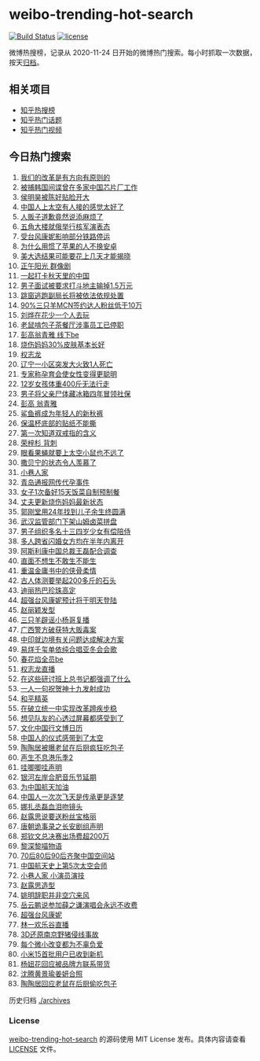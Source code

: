 # weibo-trending-hot-search

[![Build Status](https://github.com/justjavac/weibo-trending-hot-search/workflows/ci/badge.svg?branch=master)](https://github.com/justjavac/weibo-trending-hot-search/actions)
[![license](https://img.shields.io/github/license/justjavac/weibo-trending-hot-search)](https://github.com/justjavac/weibo-trending-hot-search/blob/master/LICENSE)

微博热搜榜，记录从 2020-11-24 日开始的微博热门搜索。每小时抓取一次数据，按天[归档](./archives)。

## 相关项目

- [知乎热搜榜](https://github.com/justjavac/zhihu-trending-top-search)
- [知乎热门话题](https://github.com/justjavac/zhihu-trending-hot-questions)
- [知乎热门视频](https://github.com/justjavac/zhihu-trending-hot-video)

## 今日热门搜索

<!-- BEGIN -->
<!-- 最后更新时间 Thu Oct 31 2024 06:07:21 GMT+0800 (China Standard Time) -->

1. [我们的改革是有方向有原则的](https://s.weibo.com//weibo?q=%23%E6%88%91%E4%BB%AC%E7%9A%84%E6%94%B9%E9%9D%A9%E6%98%AF%E6%9C%89%E6%96%B9%E5%90%91%E6%9C%89%E5%8E%9F%E5%88%99%E7%9A%84%23&Refer=new_time)
1. [被捕韩国间谍曾在多家中国芯片厂工作](https://s.weibo.com//weibo?q=%23%E8%A2%AB%E6%8D%95%E9%9F%A9%E5%9B%BD%E9%97%B4%E8%B0%8D%E6%9B%BE%E5%9C%A8%E5%A4%9A%E5%AE%B6%E4%B8%AD%E5%9B%BD%E8%8A%AF%E7%89%87%E5%8E%82%E5%B7%A5%E4%BD%9C%23&t=31&band_rank=5&Refer=top)
1. [侯明昊被陈好贴脸开大](https://s.weibo.com//weibo?q=%23%E4%BE%AF%E6%98%8E%E6%98%8A%E8%A2%AB%E9%99%88%E5%A5%BD%E8%B4%B4%E8%84%B8%E5%BC%80%E5%A4%A7%23&t=31&band_rank=4&Refer=top)
1. [中国人上太空有人接的感觉太好了](https://s.weibo.com//weibo?q=%23%E4%B8%AD%E5%9B%BD%E4%BA%BA%E4%B8%8A%E5%A4%AA%E7%A9%BA%E6%9C%89%E4%BA%BA%E6%8E%A5%E7%9A%84%E6%84%9F%E8%A7%89%E5%A4%AA%E5%A5%BD%E4%BA%86%23&t=31&band_rank=3&Refer=top)
1. [人贩子道歉竟然说添麻烦了](https://s.weibo.com//weibo?q=%23%E4%BA%BA%E8%B4%A9%E5%AD%90%E9%81%93%E6%AD%89%E7%AB%9F%E7%84%B6%E8%AF%B4%E6%B7%BB%E9%BA%BB%E7%83%A6%E4%BA%86%23&t=31&band_rank=2&Refer=top)
1. [五角大楼就俄举行核军演表态](https://s.weibo.com//weibo?q=%23%E4%BA%94%E8%A7%92%E5%A4%A7%E6%A5%BC%E5%B0%B1%E4%BF%84%E4%B8%BE%E8%A1%8C%E6%A0%B8%E5%86%9B%E6%BC%94%E8%A1%A8%E6%80%81%23&t=31&band_rank=6&Refer=top)
1. [受台风康妮影响部分铁路停运](https://s.weibo.com//weibo?q=%23%E5%8F%97%E5%8F%B0%E9%A3%8E%E5%BA%B7%E5%A6%AE%E5%BD%B1%E5%93%8D%E9%83%A8%E5%88%86%E9%93%81%E8%B7%AF%E5%81%9C%E8%BF%90%23&t=31&band_rank=10&Refer=top)
1. [为什么用惯了苹果的人不换安卓](https://s.weibo.com//weibo?q=%23%E4%B8%BA%E4%BB%80%E4%B9%88%E7%94%A8%E6%83%AF%E4%BA%86%E8%8B%B9%E6%9E%9C%E7%9A%84%E4%BA%BA%E4%B8%8D%E6%8D%A2%E5%AE%89%E5%8D%93%23&t=31&band_rank=5&Refer=top)
1. [美大选结果可能要花上几天才能揭晓](https://s.weibo.com//weibo?q=%23%E7%BE%8E%E5%A4%A7%E9%80%89%E7%BB%93%E6%9E%9C%E5%8F%AF%E8%83%BD%E8%A6%81%E8%8A%B1%E4%B8%8A%E5%87%A0%E5%A4%A9%E6%89%8D%E8%83%BD%E6%8F%AD%E6%99%93%23&t=31&band_rank=6&Refer=top)
1. [正午阳光 群像剧](https://s.weibo.com//weibo?q=%E6%AD%A3%E5%8D%88%E9%98%B3%E5%85%89%20%E7%BE%A4%E5%83%8F%E5%89%A7&t=31&band_rank=18&Refer=top)
1. [一起打卡秋天里的中国](https://s.weibo.com//weibo?q=%23%E4%B8%80%E8%B5%B7%E6%89%93%E5%8D%A1%E7%A7%8B%E5%A4%A9%E9%87%8C%E7%9A%84%E4%B8%AD%E5%9B%BD%23&t=31&band_rank=10&Refer=top)
1. [男子面试被要求打斗地主输掉1.5万元](https://s.weibo.com//weibo?q=%23%E7%94%B7%E5%AD%90%E9%9D%A2%E8%AF%95%E8%A2%AB%E8%A6%81%E6%B1%82%E6%89%93%E6%96%97%E5%9C%B0%E4%B8%BB%E8%BE%93%E6%8E%891.5%E4%B8%87%E5%85%83%23&t=31&band_rank=11&Refer=top)
1. [跳窗逃跑副局长将被依法依规处置](https://s.weibo.com//weibo?q=%23%E8%B7%B3%E7%AA%97%E9%80%83%E8%B7%91%E5%89%AF%E5%B1%80%E9%95%BF%E5%B0%86%E8%A2%AB%E4%BE%9D%E6%B3%95%E4%BE%9D%E8%A7%84%E5%A4%84%E7%BD%AE%23&t=31&band_rank=15&Refer=top)
1. [90%三只羊MCN签约达人粉丝低于10万](https://s.weibo.com//weibo?q=%2390%25%E4%B8%89%E5%8F%AA%E7%BE%8AMCN%E7%AD%BE%E7%BA%A6%E8%BE%BE%E4%BA%BA%E7%B2%89%E4%B8%9D%E4%BD%8E%E4%BA%8E10%E4%B8%87%23&t=31&band_rank=14&Refer=top)
1. [刘烨在花少一个人去玩](https://s.weibo.com//weibo?q=%E5%88%98%E7%83%A8%E5%9C%A8%E8%8A%B1%E5%B0%91%E4%B8%80%E4%B8%AA%E4%BA%BA%E5%8E%BB%E7%8E%A9&t=31&band_rank=8&Refer=top)
1. [老鼠啃包子茶餐厅涉事员工已停职](https://s.weibo.com//weibo?q=%23%E8%80%81%E9%BC%A0%E5%95%83%E5%8C%85%E5%AD%90%E8%8C%B6%E9%A4%90%E5%8E%85%E6%B6%89%E4%BA%8B%E5%91%98%E5%B7%A5%E5%B7%B2%E5%81%9C%E8%81%8C%23&t=31&band_rank=45&Refer=top)
1. [彭高翁青雅 线下be](https://s.weibo.com//weibo?q=%E5%BD%AD%E9%AB%98%E7%BF%81%E9%9D%92%E9%9B%85%20%E7%BA%BF%E4%B8%8Bbe&t=31&band_rank=12&Refer=top)
1. [烧伤妈妈30%皮肤基本长好](https://s.weibo.com//weibo?q=%23%E7%83%A7%E4%BC%A4%E5%A6%88%E5%A6%8830%25%E7%9A%AE%E8%82%A4%E5%9F%BA%E6%9C%AC%E9%95%BF%E5%A5%BD%23&t=31&band_rank=14&Refer=top)
1. [权志龙](https://s.weibo.com//weibo?q=%E6%9D%83%E5%BF%97%E9%BE%99&t=31&band_rank=11&Refer=top)
1. [辽宁一小区突发大火致1人死亡](https://s.weibo.com//weibo?q=%23%E8%BE%BD%E5%AE%81%E4%B8%80%E5%B0%8F%E5%8C%BA%E7%AA%81%E5%8F%91%E5%A4%A7%E7%81%AB%E8%87%B41%E4%BA%BA%E6%AD%BB%E4%BA%A1%23&t=31&band_rank=19&Refer=top)
1. [专家称孕育会使女性变得更聪明](https://s.weibo.com//weibo?q=%23%E4%B8%93%E5%AE%B6%E7%A7%B0%E5%AD%95%E8%82%B2%E4%BC%9A%E4%BD%BF%E5%A5%B3%E6%80%A7%E5%8F%98%E5%BE%97%E6%9B%B4%E8%81%AA%E6%98%8E%23&t=31&band_rank=19&Refer=top)
1. [12岁女孩体重400斤无法行走](https://s.weibo.com//weibo?q=%2312%E5%B2%81%E5%A5%B3%E5%AD%A9%E4%BD%93%E9%87%8D400%E6%96%A4%E6%97%A0%E6%B3%95%E8%A1%8C%E8%B5%B0%23&t=31&band_rank=22&Refer=top)
1. [男子将父亲尸体藏冰箱四年冒领社保](https://s.weibo.com//weibo?q=%23%E7%94%B7%E5%AD%90%E5%B0%86%E7%88%B6%E4%BA%B2%E5%B0%B8%E4%BD%93%E8%97%8F%E5%86%B0%E7%AE%B1%E5%9B%9B%E5%B9%B4%E5%86%92%E9%A2%86%E7%A4%BE%E4%BF%9D%23&t=31&band_rank=21&Refer=top)
1. [彭高 翁青雅](https://s.weibo.com//weibo?q=%E5%BD%AD%E9%AB%98%20%E7%BF%81%E9%9D%92%E9%9B%85&t=31&band_rank=17&Refer=top)
1. [鲨鱼裤成为年轻人的新秋裤](https://s.weibo.com//weibo?q=%23%E9%B2%A8%E9%B1%BC%E8%A3%A4%E6%88%90%E4%B8%BA%E5%B9%B4%E8%BD%BB%E4%BA%BA%E7%9A%84%E6%96%B0%E7%A7%8B%E8%A3%A4%23&t=31&band_rank=25&Refer=top)
1. [保温杯底部的贴纸不能撕](https://s.weibo.com//weibo?q=%E4%BF%9D%E6%B8%A9%E6%9D%AF%E5%BA%95%E9%83%A8%E7%9A%84%E8%B4%B4%E7%BA%B8%E4%B8%8D%E8%83%BD%E6%92%95&t=31&band_rank=24&Refer=top)
1. [第一次知道双戒指的含义](https://s.weibo.com//weibo?q=%E7%AC%AC%E4%B8%80%E6%AC%A1%E7%9F%A5%E9%81%93%E5%8F%8C%E6%88%92%E6%8C%87%E7%9A%84%E5%90%AB%E4%B9%89&t=31&band_rank=30&Refer=top)
1. [荣梓杉 背刺](https://s.weibo.com//weibo?q=%E8%8D%A3%E6%A2%93%E6%9D%89%20%E8%83%8C%E5%88%BA&t=31&band_rank=16&Refer=top)
1. [眼看果蝇就要上太空小鼠也不远了](https://s.weibo.com//weibo?q=%23%E7%9C%BC%E7%9C%8B%E6%9E%9C%E8%9D%87%E5%B0%B1%E8%A6%81%E4%B8%8A%E5%A4%AA%E7%A9%BA%E5%B0%8F%E9%BC%A0%E4%B9%9F%E4%B8%8D%E8%BF%9C%E4%BA%86%23&t=31&band_rank=28&Refer=top)
1. [撒贝宁的状态令人羡慕了](https://s.weibo.com//weibo?q=%23%E6%92%92%E8%B4%9D%E5%AE%81%E7%9A%84%E7%8A%B6%E6%80%81%E4%BB%A4%E4%BA%BA%E7%BE%A1%E6%85%95%E4%BA%86%23&t=31&band_rank=29&Refer=top)
1. [小巷人家](https://s.weibo.com//weibo?q=%E5%B0%8F%E5%B7%B7%E4%BA%BA%E5%AE%B6&t=31&band_rank=33&Refer=top)
1. [青岛通报网传代孕事件](https://s.weibo.com//weibo?q=%23%E9%9D%92%E5%B2%9B%E9%80%9A%E6%8A%A5%E7%BD%91%E4%BC%A0%E4%BB%A3%E5%AD%95%E4%BA%8B%E4%BB%B6%23&t=31&band_rank=15&Refer=top)
1. [女子1次备好15天饭菜自制预制餐](https://s.weibo.com//weibo?q=%23%E5%A5%B3%E5%AD%901%E6%AC%A1%E5%A4%87%E5%A5%BD15%E5%A4%A9%E9%A5%AD%E8%8F%9C%E8%87%AA%E5%88%B6%E9%A2%84%E5%88%B6%E9%A4%90%23&t=31&band_rank=34&Refer=top)
1. [丈夫更新烧伤妈妈最新状态](https://s.weibo.com//weibo?q=%23%E4%B8%88%E5%A4%AB%E6%9B%B4%E6%96%B0%E7%83%A7%E4%BC%A4%E5%A6%88%E5%A6%88%E6%9C%80%E6%96%B0%E7%8A%B6%E6%80%81%23&t=31&band_rank=35&Refer=top)
1. [郭刚堂用24年找到儿子余生终圆满](https://s.weibo.com//weibo?q=%23%E9%83%AD%E5%88%9A%E5%A0%82%E7%94%A824%E5%B9%B4%E6%89%BE%E5%88%B0%E5%84%BF%E5%AD%90%E4%BD%99%E7%94%9F%E7%BB%88%E5%9C%86%E6%BB%A1%23&t=31&band_rank=34&Refer=top)
1. [武汉监管部门下架山姆卤菜拼盘](https://s.weibo.com//weibo?q=%23%E6%AD%A6%E6%B1%89%E7%9B%91%E7%AE%A1%E9%83%A8%E9%97%A8%E4%B8%8B%E6%9E%B6%E5%B1%B1%E5%A7%86%E5%8D%A4%E8%8F%9C%E6%8B%BC%E7%9B%98%23&t=31&band_rank=6&Refer=top)
1. [男子组织多名十三四岁少女有偿陪侍](https://s.weibo.com//weibo?q=%23%E7%94%B7%E5%AD%90%E7%BB%84%E7%BB%87%E5%A4%9A%E5%90%8D%E5%8D%81%E4%B8%89%E5%9B%9B%E5%B2%81%E5%B0%91%E5%A5%B3%E6%9C%89%E5%81%BF%E9%99%AA%E4%BE%8D%23&t=31&band_rank=23&Refer=top)
1. [多人跨省闪婚女方均在半年内离开](https://s.weibo.com//weibo?q=%23%E5%A4%9A%E4%BA%BA%E8%B7%A8%E7%9C%81%E9%97%AA%E5%A9%9A%E5%A5%B3%E6%96%B9%E5%9D%87%E5%9C%A8%E5%8D%8A%E5%B9%B4%E5%86%85%E7%A6%BB%E5%BC%80%23&t=31&band_rank=45&Refer=top)
1. [阿斯利康中国总裁王磊配合调查](https://s.weibo.com//weibo?q=%23%E9%98%BF%E6%96%AF%E5%88%A9%E5%BA%B7%E4%B8%AD%E5%9B%BD%E6%80%BB%E8%A3%81%E7%8E%8B%E7%A3%8A%E9%85%8D%E5%90%88%E8%B0%83%E6%9F%A5%23&t=31&band_rank=36&Refer=top)
1. [直面不想生不敢生不能生](https://s.weibo.com//weibo?q=%23%E7%9B%B4%E9%9D%A2%E4%B8%8D%E6%83%B3%E7%94%9F%E4%B8%8D%E6%95%A2%E7%94%9F%E4%B8%8D%E8%83%BD%E7%94%9F%23&t=31&band_rank=28&Refer=top)
1. [重温金庸书中的侠骨柔情](https://s.weibo.com//weibo?q=%E9%87%8D%E6%B8%A9%E9%87%91%E5%BA%B8%E4%B9%A6%E4%B8%AD%E7%9A%84%E4%BE%A0%E9%AA%A8%E6%9F%94%E6%83%85&t=31&band_rank=20&Refer=top)
1. [古人体测要举起200多斤的石头](https://s.weibo.com//weibo?q=%23%E5%8F%A4%E4%BA%BA%E4%BD%93%E6%B5%8B%E8%A6%81%E4%B8%BE%E8%B5%B7200%E5%A4%9A%E6%96%A4%E7%9A%84%E7%9F%B3%E5%A4%B4%23&t=31&band_rank=10&Refer=top)
1. [迪丽热巴珍珠高定](https://s.weibo.com//weibo?q=%23%E8%BF%AA%E4%B8%BD%E7%83%AD%E5%B7%B4%E7%8F%8D%E7%8F%A0%E9%AB%98%E5%AE%9A%23&t=31&band_rank=13&Refer=top)
1. [超强台风康妮预计将于明天登陆](https://s.weibo.com//weibo?q=%23%E8%B6%85%E5%BC%BA%E5%8F%B0%E9%A3%8E%E5%BA%B7%E5%A6%AE%E9%A2%84%E8%AE%A1%E5%B0%86%E4%BA%8E%E6%98%8E%E5%A4%A9%E7%99%BB%E9%99%86%23&t=31&band_rank=43&Refer=top)
1. [赵丽颖发型](https://s.weibo.com//weibo?q=%E8%B5%B5%E4%B8%BD%E9%A2%96%E5%8F%91%E5%9E%8B&t=31&band_rank=27&Refer=top)
1. [三只羊辟谣小杨哥复播](https://s.weibo.com//weibo?q=%23%E4%B8%89%E5%8F%AA%E7%BE%8A%E8%BE%9F%E8%B0%A3%E5%B0%8F%E6%9D%A8%E5%93%A5%E5%A4%8D%E6%92%AD%23&t=31&band_rank=49&Refer=top)
1. [广西警方破获特大贩毒案](https://s.weibo.com//weibo?q=%23%E5%B9%BF%E8%A5%BF%E8%AD%A6%E6%96%B9%E7%A0%B4%E8%8E%B7%E7%89%B9%E5%A4%A7%E8%B4%A9%E6%AF%92%E6%A1%88%23&t=31&band_rank=15&Refer=top)
1. [中印就边境有关问题达成解决方案](https://s.weibo.com//weibo?q=%23%E4%B8%AD%E5%8D%B0%E5%B0%B1%E8%BE%B9%E5%A2%83%E6%9C%89%E5%85%B3%E9%97%AE%E9%A2%98%E8%BE%BE%E6%88%90%E8%A7%A3%E5%86%B3%E6%96%B9%E6%A1%88%23&t=31&band_rank=32&Refer=top)
1. [易烊千玺单依纯合唱亚冬会会歌](https://s.weibo.com//weibo?q=%23%E6%98%93%E7%83%8A%E5%8D%83%E7%8E%BA%E5%8D%95%E4%BE%9D%E7%BA%AF%E5%90%88%E5%94%B1%E4%BA%9A%E5%86%AC%E4%BC%9A%E4%BC%9A%E6%AD%8C%23&t=31&band_rank=9&Refer=top)
1. [春花焰全员be](https://s.weibo.com//weibo?q=%23%E6%98%A5%E8%8A%B1%E7%84%B0%E5%85%A8%E5%91%98be%23&t=31&band_rank=30&Refer=top)
1. [权志龙直播](https://s.weibo.com//weibo?q=%E6%9D%83%E5%BF%97%E9%BE%99%E7%9B%B4%E6%92%AD&t=31&band_rank=1&Refer=top)
1. [在这些研讨班上总书记都强调了什么](https://s.weibo.com//weibo?q=%23%E5%9C%A8%E8%BF%99%E4%BA%9B%E7%A0%94%E8%AE%A8%E7%8F%AD%E4%B8%8A%E6%80%BB%E4%B9%A6%E8%AE%B0%E9%83%BD%E5%BC%BA%E8%B0%83%E4%BA%86%E4%BB%80%E4%B9%88%23&Refer=new_time)
1. [一人一句祝贺神十九发射成功](https://s.weibo.com//weibo?q=%23%E4%B8%80%E4%BA%BA%E4%B8%80%E5%8F%A5%E7%A5%9D%E8%B4%BA%E7%A5%9E%E5%8D%81%E4%B9%9D%E5%8F%91%E5%B0%84%E6%88%90%E5%8A%9F%23&t=31&band_rank=39&Refer=top)
1. [和平精英](https://s.weibo.com//weibo?q=%E5%92%8C%E5%B9%B3%E7%B2%BE%E8%8B%B1&t=31&band_rank=6&Refer=top)
1. [在破立统一中实现改革蹄疾步稳](https://s.weibo.com//weibo?q=%23%E5%9C%A8%E7%A0%B4%E7%AB%8B%E7%BB%9F%E4%B8%80%E4%B8%AD%E5%AE%9E%E7%8E%B0%E6%94%B9%E9%9D%A9%E8%B9%84%E7%96%BE%E6%AD%A5%E7%A8%B3%23&t=31&band_rank=26&Refer=top)
1. [想见队友的心透过屏幕都感受到了](https://s.weibo.com//weibo?q=%23%E6%83%B3%E8%A7%81%E9%98%9F%E5%8F%8B%E7%9A%84%E5%BF%83%E9%80%8F%E8%BF%87%E5%B1%8F%E5%B9%95%E9%83%BD%E6%84%9F%E5%8F%97%E5%88%B0%E4%BA%86%23&t=31&band_rank=39&Refer=top)
1. [文化中国行文博日历](https://s.weibo.com//weibo?q=%23%E6%96%87%E5%8C%96%E4%B8%AD%E5%9B%BD%E8%A1%8C%E6%96%87%E5%8D%9A%E6%97%A5%E5%8E%86%23&t=31&band_rank=37&Refer=top)
1. [中国人的仪式感带到了太空](https://s.weibo.com//weibo?q=%23%E4%B8%AD%E5%9B%BD%E4%BA%BA%E7%9A%84%E4%BB%AA%E5%BC%8F%E6%84%9F%E5%B8%A6%E5%88%B0%E4%BA%86%E5%A4%AA%E7%A9%BA%23&t=31&band_rank=10&Refer=top)
1. [陶陶居被曝老鼠在后厨疯狂吃包子](https://s.weibo.com//weibo?q=%23%E9%99%B6%E9%99%B6%E5%B1%85%E8%A2%AB%E6%9B%9D%E8%80%81%E9%BC%A0%E5%9C%A8%E5%90%8E%E5%8E%A8%E7%96%AF%E7%8B%82%E5%90%83%E5%8C%85%E5%AD%90%23&t=31&band_rank=34&Refer=top)
1. [声生不息港乐季2](https://s.weibo.com//weibo?q=%E5%A3%B0%E7%94%9F%E4%B8%8D%E6%81%AF%E6%B8%AF%E4%B9%90%E5%AD%A32&t=31&band_rank=29&Refer=top)
1. [哇唧唧哇声明](https://s.weibo.com//weibo?q=%E5%93%87%E5%94%A7%E5%94%A7%E5%93%87%E5%A3%B0%E6%98%8E&t=31&band_rank=7&Refer=top)
1. [银河左岸合肥音乐节延期](https://s.weibo.com//weibo?q=%E9%93%B6%E6%B2%B3%E5%B7%A6%E5%B2%B8%E5%90%88%E8%82%A5%E9%9F%B3%E4%B9%90%E8%8A%82%E5%BB%B6%E6%9C%9F&t=31&band_rank=37&Refer=top)
1. [为中国航天加油](https://s.weibo.com//weibo?q=%23%E4%B8%BA%E4%B8%AD%E5%9B%BD%E8%88%AA%E5%A4%A9%E5%8A%A0%E6%B2%B9%23&t=31&band_rank=50&Refer=top)
1. [中国人一次次飞天是传承更是逐梦](https://s.weibo.com//weibo?q=%23%E4%B8%AD%E5%9B%BD%E4%BA%BA%E4%B8%80%E6%AC%A1%E6%AC%A1%E9%A3%9E%E5%A4%A9%E6%98%AF%E4%BC%A0%E6%89%BF%E6%9B%B4%E6%98%AF%E9%80%90%E6%A2%A6%23&t=31&band_rank=10&Refer=top)
1. [娜扎丞磊血泪吻镜头](https://s.weibo.com//weibo?q=%E5%A8%9C%E6%89%8E%E4%B8%9E%E7%A3%8A%E8%A1%80%E6%B3%AA%E5%90%BB%E9%95%9C%E5%A4%B4&t=31&band_rank=47&Refer=top)
1. [赵露思说要送粉丝宝格丽](https://s.weibo.com//weibo?q=%E8%B5%B5%E9%9C%B2%E6%80%9D%E8%AF%B4%E8%A6%81%E9%80%81%E7%B2%89%E4%B8%9D%E5%AE%9D%E6%A0%BC%E4%B8%BD&t=31&band_rank=31&Refer=top)
1. [唐朝诡事录之长安剧组声明](https://s.weibo.com//weibo?q=%23%E5%94%90%E6%9C%9D%E8%AF%A1%E4%BA%8B%E5%BD%95%E4%B9%8B%E9%95%BF%E5%AE%89%E5%89%A7%E7%BB%84%E5%A3%B0%E6%98%8E%23&t=31&band_rank=35&Refer=top)
1. [郑钦文总决赛出场费超200万](https://s.weibo.com//weibo?q=%23%E9%83%91%E9%92%A6%E6%96%87%E6%80%BB%E5%86%B3%E8%B5%9B%E5%87%BA%E5%9C%BA%E8%B4%B9%E8%B6%85200%E4%B8%87%23&t=31&band_rank=42&Refer=top)
1. [黎深黎喵物语](https://s.weibo.com//weibo?q=%23%E9%BB%8E%E6%B7%B1%E9%BB%8E%E5%96%B5%E7%89%A9%E8%AF%AD%23&t=31&band_rank=50&Refer=top)
1. [70后80后90后齐聚中国空间站](https://s.weibo.com//weibo?q=%2370%E5%90%8E80%E5%90%8E90%E5%90%8E%E9%BD%90%E8%81%9A%E4%B8%AD%E5%9B%BD%E7%A9%BA%E9%97%B4%E7%AB%99%23&t=31&band_rank=3&Refer=top)
1. [中国航天史上第5次太空会师](https://s.weibo.com//weibo?q=%23%E4%B8%AD%E5%9B%BD%E8%88%AA%E5%A4%A9%E5%8F%B2%E4%B8%8A%E7%AC%AC5%E6%AC%A1%E5%A4%AA%E7%A9%BA%E4%BC%9A%E5%B8%88%23&t=31&band_rank=30&Refer=top)
1. [小巷人家 小演员演技](https://s.weibo.com//weibo?q=%E5%B0%8F%E5%B7%B7%E4%BA%BA%E5%AE%B6%20%E5%B0%8F%E6%BC%94%E5%91%98%E6%BC%94%E6%8A%80&t=31&band_rank=44&Refer=top)
1. [赵露思造型](https://s.weibo.com//weibo?q=%E8%B5%B5%E9%9C%B2%E6%80%9D%E9%80%A0%E5%9E%8B&t=31&band_rank=43&Refer=top)
1. [姚明辞职并非空穴来风](https://s.weibo.com//weibo?q=%23%E5%A7%9A%E6%98%8E%E8%BE%9E%E8%81%8C%E5%B9%B6%E9%9D%9E%E7%A9%BA%E7%A9%B4%E6%9D%A5%E9%A3%8E%23&t=31&band_rank=38&Refer=top)
1. [岳云鹏说参加薛之谦演唱会永远不收费](https://s.weibo.com//weibo?q=%23%E5%B2%B3%E4%BA%91%E9%B9%8F%E8%AF%B4%E5%8F%82%E5%8A%A0%E8%96%9B%E4%B9%8B%E8%B0%A6%E6%BC%94%E5%94%B1%E4%BC%9A%E6%B0%B8%E8%BF%9C%E4%B8%8D%E6%94%B6%E8%B4%B9%23&t=31&band_rank=39&Refer=top)
1. [超强台风康妮](https://s.weibo.com//weibo?q=%23%E8%B6%85%E5%BC%BA%E5%8F%B0%E9%A3%8E%E5%BA%B7%E5%A6%AE%23&t=31&band_rank=49&Refer=top)
1. [林一欢乐谷直播](https://s.weibo.com//weibo?q=%23%E6%9E%97%E4%B8%80%E6%AC%A2%E4%B9%90%E8%B0%B7%E7%9B%B4%E6%92%AD%23&t=31&band_rank=40&Refer=top)
1. [3D还原南京野猪侵线事故](https://s.weibo.com//weibo?q=%233D%E8%BF%98%E5%8E%9F%E5%8D%97%E4%BA%AC%E9%87%8E%E7%8C%AA%E4%BE%B5%E7%BA%BF%E4%BA%8B%E6%95%85%23&t=31&band_rank=10&Refer=top)
1. [每个微小改变都为不辜负爱](https://s.weibo.com//weibo?q=%23%E6%AF%8F%E4%B8%AA%E5%BE%AE%E5%B0%8F%E6%94%B9%E5%8F%98%E9%83%BD%E4%B8%BA%E4%B8%8D%E8%BE%9C%E8%B4%9F%E7%88%B1%23&t=31&band_rank=26&Refer=top)
1. [小米15首批用户已收到新机](https://s.weibo.com//weibo?q=%23%E5%B0%8F%E7%B1%B315%E9%A6%96%E6%89%B9%E7%94%A8%E6%88%B7%E5%B7%B2%E6%94%B6%E5%88%B0%E6%96%B0%E6%9C%BA%23&t=31&band_rank=41&Refer=top)
1. [杨妞花回应被品牌方联系带货](https://s.weibo.com//weibo?q=%23%E6%9D%A8%E5%A6%9E%E8%8A%B1%E5%9B%9E%E5%BA%94%E8%A2%AB%E5%93%81%E7%89%8C%E6%96%B9%E8%81%94%E7%B3%BB%E5%B8%A6%E8%B4%A7%23&t=31&band_rank=46&Refer=top)
1. [沈腾黄景瑜姜妍合照](https://s.weibo.com//weibo?q=%23%E6%B2%88%E8%85%BE%E9%BB%84%E6%99%AF%E7%91%9C%E5%A7%9C%E5%A6%8D%E5%90%88%E7%85%A7%23&t=31&band_rank=48&Refer=top)
1. [陶陶居回应老鼠在后厨偷吃包子](https://s.weibo.com//weibo?q=%23%E9%99%B6%E9%99%B6%E5%B1%85%E5%9B%9E%E5%BA%94%E8%80%81%E9%BC%A0%E5%9C%A8%E5%90%8E%E5%8E%A8%E5%81%B7%E5%90%83%E5%8C%85%E5%AD%90%23&t=31&band_rank=50&Refer=top)

<!-- END -->

历史归档 [./archives](./archives)

### License

[weibo-trending-hot-search](https://github.com/justjavac/weibo-trending-hot-search) 的源码使用 MIT License
发布。具体内容请查看 [LICENSE](./LICENSE) 文件。
